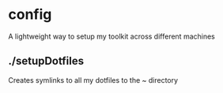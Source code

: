 # config
A lightweight way to setup my toolkit across different machines

## ./setupDotfiles
Creates symlinks to all my dotfiles to the ~ directory


